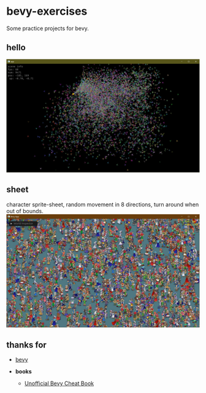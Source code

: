 # bevy-exercises
Some practice projects for bevy.


## hello
![hello](https://github.com/vagra/bevy-exercises/blob/d14936df268de91c8ba2881b8b90a79306387a00/assets/screenshots/hello.jpg)


## sheet
character sprite-sheet, random movement in 8 directions, turn around when out of bounds.
![sheet](https://github.com/vagra/bevy-exercises/blob/674806a61663fb3f8ad76e5bd0ec4a7aaa5279e5/assets/screenshots/sheet.jpg)

## thanks for

- [bevy](https://github.com/bevyengine/bevy)


- **books**
  - [Unofficial Bevy Cheat Book](https://github.com/bevy-cheatbook/bevy-cheatbook)